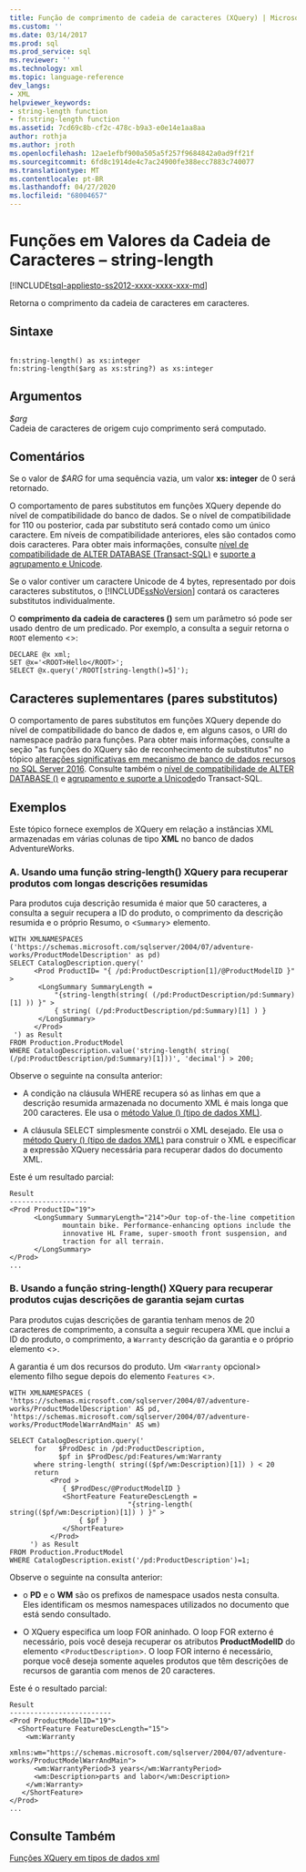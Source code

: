 ```yaml
---
title: Função de comprimento de cadeia de caracteres (XQuery) | Microsoft Docs
ms.custom: ''
ms.date: 03/14/2017
ms.prod: sql
ms.prod_service: sql
ms.reviewer: ''
ms.technology: xml
ms.topic: language-reference
dev_langs:
- XML
helpviewer_keywords:
- string-length function
- fn:string-length function
ms.assetid: 7cd69c8b-cf2c-478c-b9a3-e0e14e1aa8aa
author: rothja
ms.author: jroth
ms.openlocfilehash: 12ae1efbf900a505a5f257f9684842a0ad9ff21f
ms.sourcegitcommit: 6fd8c1914de4c7ac24900fe388ecc7883c740077
ms.translationtype: MT
ms.contentlocale: pt-BR
ms.lasthandoff: 04/27/2020
ms.locfileid: "68004657"
---
```

# <a name="functions-on-string-values---string-length"></a>Funções em Valores da Cadeia de Caracteres – string-length
[!INCLUDE[tsql-appliesto-ss2012-xxxx-xxxx-xxx-md](../includes/tsql-appliesto-ss2012-xxxx-xxxx-xxx-md.md)]

  Retorna o comprimento da cadeia de caracteres em caracteres.  
  
## <a name="syntax"></a>Sintaxe  
  
```  
  
fn:string-length() as xs:integer  
fn:string-length($arg as xs:string?) as xs:integer  
```  
  
## <a name="arguments"></a>Argumentos  
 *$arg*  
 Cadeia de caracteres de origem cujo comprimento será computado.  
  
## <a name="remarks"></a>Comentários  
 Se o valor de *$ARG* for uma sequência vazia, um valor **xs: integer** de 0 será retornado.  
  
 O comportamento de pares substitutos em funções XQuery depende do nível de compatibilidade do banco de dados. Se o nível de compatibilidade for 110 ou posterior, cada par substituto será contado como um único caractere. Em níveis de compatibilidade anteriores, eles são contados como dois caracteres. Para obter mais informações, consulte [nível de compatibilidade de ALTER DATABASE &#40;Transact-SQL&#41;](../t-sql/statements/alter-database-transact-sql-compatibility-level.md) e [suporte a agrupamento e Unicode](../relational-databases/collations/collation-and-unicode-support.md).  
  
 Se o valor contiver um caractere Unicode de 4 bytes, representado por dois caracteres substitutos, o [!INCLUDE[ssNoVersion](../includes/ssnoversion-md.md)] contará os caracteres substitutos individualmente.  
  
 O **comprimento da cadeia de caracteres ()** sem um parâmetro só pode ser usado dentro de um predicado. Por exemplo, a consulta a seguir retorna o `ROOT` elemento <>:  
  
```  
DECLARE @x xml;  
SET @x='<ROOT>Hello</ROOT>';  
SELECT @x.query('/ROOT[string-length()=5]');  
```  
  
## <a name="supplementary-characters-surrogate-pairs"></a>Caracteres suplementares (pares substitutos)  
 O comportamento de pares substitutos em funções XQuery depende do nível de compatibilidade do banco de dados e, em alguns casos, o URI do namespace padrão para funções. Para obter mais informações, consulte a seção "as funções do XQuery são de reconhecimento de substitutos" no tópico [alterações significativas em mecanismo de banco de dados recursos no SQL Server 2016](../database-engine/breaking-changes-to-database-engine-features-in-sql-server-2016.md). Consulte também o [nível de compatibilidade de ALTER DATABASE &#40;&#41;](../t-sql/statements/alter-database-transact-sql-compatibility-level.md) e [agrupamento e suporte a Unicode](../relational-databases/collations/collation-and-unicode-support.md)do Transact-SQL.  
  
## <a name="examples"></a>Exemplos  
 Este tópico fornece exemplos de XQuery em relação a instâncias XML armazenadas em várias colunas de tipo **XML** no banco de dados AdventureWorks.  
  
### <a name="a-using-the-string-length-xquery-function-to-retrieve-products-with-long-summary-descriptions"></a>A. Usando uma função string-length() XQuery para recuperar produtos com longas descrições resumidas  
 Para produtos cuja descrição resumida é maior que 50 caracteres, a consulta a seguir recupera a ID do produto, o comprimento da descrição resumida e o próprio Resumo, o <`Summary`> elemento.  
  
```  
WITH XMLNAMESPACES ('https://schemas.microsoft.com/sqlserver/2004/07/adventure-works/ProductModelDescription' as pd)  
SELECT CatalogDescription.query('  
      <Prod ProductID= "{ /pd:ProductDescription[1]/@ProductModelID }" >  
       <LongSummary SummaryLength =   
           "{string-length(string( (/pd:ProductDescription/pd:Summary)[1] )) }" >  
           { string( (/pd:ProductDescription/pd:Summary)[1] ) }  
       </LongSummary>  
      </Prod>  
 ') as Result  
FROM Production.ProductModel  
WHERE CatalogDescription.value('string-length( string( (/pd:ProductDescription/pd:Summary)[1]))', 'decimal') > 200;  
```  
  
 Observe o seguinte na consulta anterior:  
  
-   A condição na cláusula WHERE recupera só as linhas em que a descrição resumida armazenada no documento XML é mais longa que 200 caracteres. Ele usa o [método Value () (tipo de dados XML)](../t-sql/xml/value-method-xml-data-type.md).  
  
-   A cláusula SELECT simplesmente constrói o XML desejado. Ele usa o [método Query () (tipo de dados XML)](../t-sql/xml/query-method-xml-data-type.md) para construir o XML e especificar a expressão XQuery necessária para recuperar dados do documento XML.  
  
 Este é um resultado parcial:  
  
```  
Result  
-------------------  
<Prod ProductID="19">  
      <LongSummary SummaryLength="214">Our top-of-the-line competition   
             mountain bike. Performance-enhancing options include the  
             innovative HL Frame, super-smooth front suspension, and   
             traction for all terrain.  
      </LongSummary>  
</Prod>  
...  
```  
  
### <a name="b-using-the-string-length-xquery-function-to-retrieve-products-whose-warranty-descriptions-are-short"></a>B. Usando a função string-length() XQuery para recuperar produtos cujas descrições de garantia sejam curtas  
 Para produtos cujas descrições de garantia tenham menos de 20 caracteres de comprimento, a consulta a seguir recupera XML que inclui a ID do produto, o comprimento, a `Warranty` descrição da garantia e o próprio elemento <>.  
  
 A garantia é um dos recursos do produto. Um <`Warranty` opcional> elemento filho segue depois do elemento `Features` <>.  
  
```  
WITH XMLNAMESPACES (  
'https://schemas.microsoft.com/sqlserver/2004/07/adventure-works/ProductModelDescription' AS pd,  
'https://schemas.microsoft.com/sqlserver/2004/07/adventure-works/ProductModelWarrAndMain' AS wm)  
  
SELECT CatalogDescription.query('  
      for   $ProdDesc in /pd:ProductDescription,  
            $pf in $ProdDesc/pd:Features/wm:Warranty  
      where string-length( string(($pf/wm:Description)[1]) ) < 20  
      return   
          <Prod >  
             { $ProdDesc/@ProductModelID }  
             <ShortFeature FeatureDescLength =   
                             "{string-length( string(($pf/wm:Description)[1]) ) }" >  
                 { $pf }  
             </ShortFeature>  
          </Prod>  
     ') as Result  
FROM Production.ProductModel  
WHERE CatalogDescription.exist('/pd:ProductDescription')=1;  
```  
  
 Observe o seguinte na consulta anterior:  
  
-   o **PD** e o **WM** são os prefixos de namespace usados nesta consulta. Eles identificam os mesmos namespaces utilizados no documento que está sendo consultado.  
  
-   O XQuery especifica um loop FOR aninhado. O loop FOR externo é necessário, pois você deseja recuperar os atributos **ProductModelID** do elemento <`ProductDescription`>. O loop FOR interno é necessário, porque você deseja somente aqueles produtos que têm descrições de recursos de garantia com menos de 20 caracteres.  
  
 Este é o resultado parcial:  
  
```  
Result  
-------------------------  
<Prod ProductModelID="19">  
  <ShortFeature FeatureDescLength="15">  
    <wm:Warranty   
       xmlns:wm="https://schemas.microsoft.com/sqlserver/2004/07/adventure-works/ProductModelWarrAndMain">  
      <wm:WarrantyPeriod>3 years</wm:WarrantyPeriod>  
      <wm:Description>parts and labor</wm:Description>  
    </wm:Warranty>  
   </ShortFeature>  
</Prod>  
...  
```  
  
## <a name="see-also"></a>Consulte Também  
 [Funções XQuery em tipos de dados xml](../xquery/xquery-functions-against-the-xml-data-type.md)  
  
  
